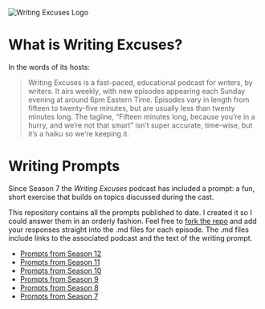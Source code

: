 ![Writing Excuses Logo](http://www.writingexcuses.com/wp-content/uploads/2017/01/cropped-WX-WordPressBannerRibbon2017PurpleYellow.jpg)

# What is Writing Excuses?

In the words of its hosts: 

> Writing Excuses is a fast-paced, educational podcast for writers, by writers. It airs weekly, with new episodes appearing each Sunday evening at around 6pm Eastern Time. Episodes vary in length from fifteen to twenty-five minutes, but are usually less than twenty minutes long. The tagline, “Fifteen minutes long, because you’re in a hurry, and we’re not that smart” isn’t super accurate, time-wise, but it’s a haiku so we’re keeping it.

# Writing Prompts

Since Season 7 the _Writing Excuses_ podcast has included a prompt: a fun, short exercise that builds on topics discussed during the cast. 

This repository contains all the prompts published to date. I created it so I could answer them in an orderly fashion. Feel free to [fork the repo](https://help.github.com/articles/fork-a-repo/) and add your responses straight into the .md files for each episode. The .md files include links to the associated podcast and the text of the writing prompt.

* [Prompts from Season 12](/season-12.md)
* [Prompts from Season 11](/season-11.md)
* [Prompts from Season 10](/season-10.md)
* [Prompts from Season 9](/season-09.md)
* [Prompts from Season 8](/season-08.md)
* [Prompts from Season 7](/season-07.md)
